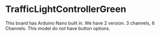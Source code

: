 # TrafficLightControllerGreen
This board has Arduino Nano built in. We have 2 version. 3 channels, 6 Channels. This model do not have button options.
